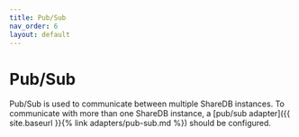 ```yaml
---
title: Pub/Sub
nav_order: 6
layout: default
---
```


# Pub/Sub

Pub/Sub is used to communicate between multiple ShareDB instances. To communicate with more than one ShareDB instance, a [pub/sub adapter]({{ site.baseurl }}{% link adapters/pub-sub.md %}) should be configured.
